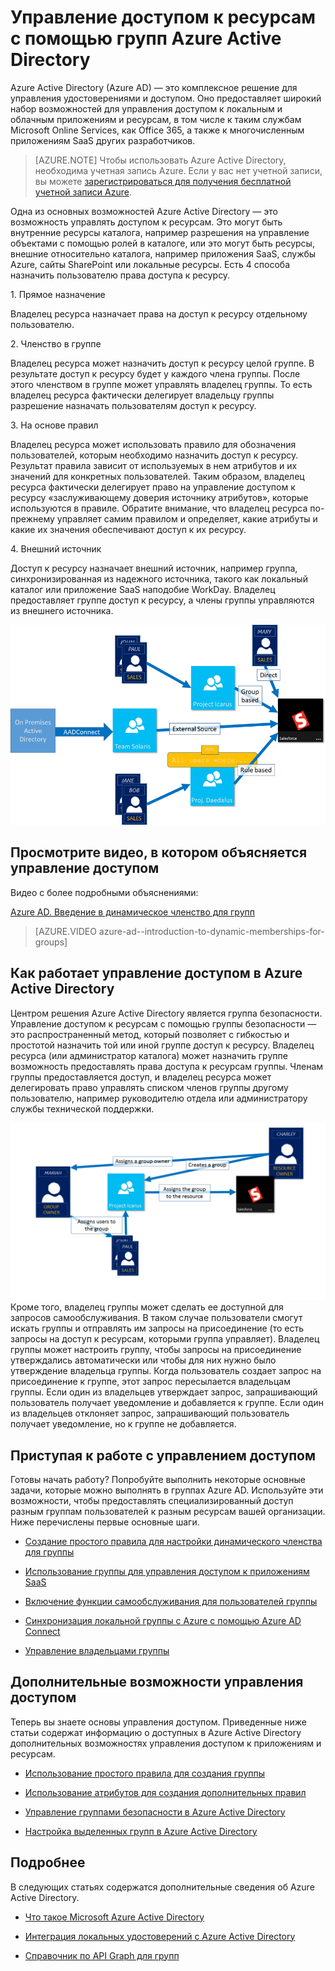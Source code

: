 <properties
	pageTitle="Управление доступом к ресурсам с помощью групп Azure Active Directory|Microsoft Azure"
	description="Как использовать группы в Azure Active Directory для управления доступом к локальным и облачным приложениям и ресурсам."
	services="active-directory"
	documentationCenter=""
	authors="curtand"
	manager="stevenpo"
	editor=""
/>

<tags
	ms.service="active-directory"
	ms.workload="identity"
	ms.tgt_pltfrm="na"
	ms.devlang="na"
	ms.topic="article"
	ms.date="11/17/2015"
	ms.author="curtand"/>


# Управление доступом к ресурсам с помощью групп Azure Active Directory

Azure Active Directory (Azure AD) — это комплексное решение для управления удостоверениями и доступом. Оно предоставляет широкий набор возможностей для управления доступом к локальным и облачным приложениям и ресурсам, в том числе к таким службам Microsoft Online Services, как Office 365, а также к многочисленным приложениям SaaS других разработчиков.


> [AZURE.NOTE] Чтобы использовать Azure Active Directory, необходима учетная запись Azure. Если у вас нет учетной записи, вы можете [зарегистрироваться для получения бесплатной учетной записи Azure](https://azure.microsoft.com/pricing/free-trial/).


Одна из основных возможностей Azure Active Directory — это возможность управлять доступом к ресурсам. Это могут быть внутренние ресурсы каталога, например разрешения на управление объектами с помощью ролей в каталоге, или это могут быть ресурсы, внешние относительно каталога, например приложения SaaS, службы Azure, сайты SharePoint или локальные ресурсы. Есть 4 способа назначить пользователю права доступа к ресурсу.


1\. Прямое назначение

Владелец ресурса назначает права на доступ к ресурсу отдельному пользователю.

2\. Членство в группе

Владелец ресурса может назначить доступ к ресурсу целой группе. В результате доступ к ресурсу будет у каждого члена группы. После этого членством в группе может управлять владелец группы. То есть владелец ресурса фактически делегирует владельцу группы разрешение назначать пользователям доступ к ресурсу.

3\. На основе правил

Владелец ресурса может использовать правило для обозначения пользователей, которым необходимо назначить доступ к ресурсу. Результат правила зависит от используемых в нем атрибутов и их значений для конкретных пользователей. Таким образом, владелец ресурса фактически делегирует право на управление доступом к ресурсу «заслуживающему доверия источнику атрибутов», которые используются в правиле. Обратите внимание, что владелец ресурса по-прежнему управляет самим правилом и определяет, какие атрибуты и какие их значения обеспечивают доступ к их ресурсу.

4\. Внешний источник

Доступ к ресурсу назначает внешний источник, например группа, синхронизированная из надежного источника, такого как локальный каталог или приложение SaaS наподобие WorkDay. Владелец предоставляет группе доступ к ресурсу, а члены группы управляются из внешнего источника.

  ![Обзор схемы управления доступом](./media/active-directory-access-management-groups/access-management-overview.png)


## Просмотрите видео, в котором объясняется управление доступом

Видео с более подробными объяснениями:

[Azure AD. Введение в динамическое членство для групп](https://channel9.msdn.com/Series/Azure-Active-Directory-Videos-Demos/Azure-AD--Introduction-to-Dynamic-Memberships-for-Groups)

> [AZURE.VIDEO azure-ad--introduction-to-dynamic-memberships-for-groups]

## Как работает управление доступом в Azure Active Directory
Центром решения Azure Active Directory является группа безопасности. Управление доступом к ресурсам с помощью группы безопасности — это распространенный метод, который позволяет с гибкостью и простотой назначить той или иной группе доступ к ресурсу. Владелец ресурса (или администратор каталога) может назначить группе возможность предоставлять права доступа к ресурсам группы. Членам группы предоставляется доступ, и владелец ресурса может делегировать право управлять списком членов группы другому пользователю, например руководителю отдела или администратору службы технической поддержки.

![Схема управления доступом Azure Active Directory](./media/active-directory-access-management-groups/active-directory-access-management-works.png)Кроме того, владелец группы может сделать ее доступной для запросов самообслуживания. В таком случае пользователи смогут искать группы и отправлять им запросы на присоединение (то есть запросы на доступ к ресурсам, которыми группа управляет). Владелец группы может настроить группу, чтобы запросы на присоединение утверждались автоматически или чтобы для них нужно было утверждение владельца группы. Когда пользователь создает запрос на присоединение к группе, этот запрос пересылается владельцам группы. Если один из владельцев утверждает запрос, запрашивающий пользователь получает уведомление и добавляется к группе. Если один из владельцев отклоняет запрос, запрашивающий пользователь получает уведомление, но к группе не добавляется.


## Приступая к работе с управлением доступом
Готовы начать работу? Попробуйте выполнить некоторые основные задачи, которые можно выполнять в группах Azure AD. Используйте эти возможности, чтобы предоставлять специализированный доступ разным группам пользователей к разным ресурсам вашей организации. Ниже перечислены первые основные шаги.


* [Создание простого правила для настройки динамического членства для группы](active-directory-accessmanagement-simplerulegroup.md)

* [Использование группы для управления доступом к приложениям SaaS](active-directory-accessmanagement-group-saasapps.md)

* [Включение функции самообслуживания для пользователей группы](active-directory-accessmanagement-self-service-group-management.md)

* [Синхронизация локальной группы с Azure с помощью Azure AD Connect](active-directory-aadconnect.md)

* [Управление владельцами группы](active-directory-accessmanagement-managing-group-owners.md)


## Дополнительные возможности управления доступом
Теперь вы знаете основы управления доступом. Приведенные ниже статьи содержат информацию о доступных в Azure Active Directory дополнительных возможностях управления доступом к приложениям и ресурсам.

* [Использование простого правила для создания группы](active-directory-accessmanagement-simplerulegroup.md)

* [Использование атрибутов для создания дополнительных правил](active-directory-accessmanagement-groups-with-advanced-rules.md)

* [Управление группами безопасности в Azure Active Directory](active-directory-accessmanagement-manage-groups.md)

* [Настройка выделенных групп в Azure Active Directory](active-directory-accessmanagement-dedicated-groups.md)


## Подробнее
В следующих статьях содержатся дополнительные сведения об Azure Active Directory.

* [Что такое Microsoft Azure Active Directory](active-directory-whatis.md)

* [Интеграция локальных удостоверений с Azure Active Directory](active-directory-aadconnect.md)

* [Справочник по API Graph для групп](https://msdn.microsoft.com/Library/Azure/Ad/Graph/api/groups-operations#GroupFunctions)

<!---HONumber=AcomDC_0128_2016-->